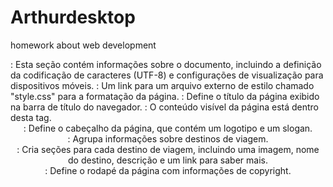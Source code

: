 # Arthurdesktop
homework about web development

<head>: Esta seção contém informações sobre o documento, incluindo a definição da codificação de caracteres (UTF-8) e configurações de visualização para dispositivos móveis.

<link rel="stylesheet" href="style.css">: Um link para um arquivo externo de estilo chamado "style.css" para a formatação da página.

<title>Thurismo</title>: Define o título da página exibido na barra de título do navegador.

<body>: O conteúdo visível da página está dentro desta tag.

<header>: Define o cabeçalho da página, que contém um logotipo e um slogan.

<div class="destinos">: Agrupa informações sobre destinos de viagem.

<div class="destino">: Cria seções para cada destino de viagem, incluindo uma imagem, nome do destino, descrição e um link para saber mais.

<footer>: Define o rodapé da página com informações de copyright.

